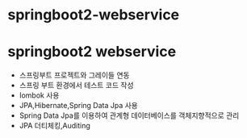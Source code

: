 # springboot2-webservice
springboot2 webservice
======================
* 스프링부트 프로젝트와 그레이들 연동
* 스프링 부트 환경에서 테스트 코드 작성
* lombok 사용
* JPA,Hibernate,Spring Data Jpa 사용
* Spring Data Jpa를 이용하여 관계형 데이터베이스를 객체지향적으로 관리
* JPA 더티체킹,Auditing
